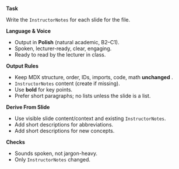**Task**

Write the `InstructorNotes` for each slide for the file. 

**Language & Voice**

* Output in **Polish** (natural academic, B2–C1).
* Spoken, lecturer-ready, clear, engaging.
* Ready to read by the lecturer in class.

**Output Rules**

* Keep MDX structure, order, IDs, imports, code, math  **unchanged** .
* `InstructorNotes` content (create if missing).
* Use **bold** for key points.
* Prefer short paragraphs; no lists unless the slide is a list.

**Derive From Slide**

* Use visible slide content/context and existing `InstructorNotes`.
* Add short descriptions for abbreviations.
* Add short descriptions for new concepts.

**Checks**

* Sounds spoken, not jargon-heavy.
* Only `InstructorNotes` changed.
